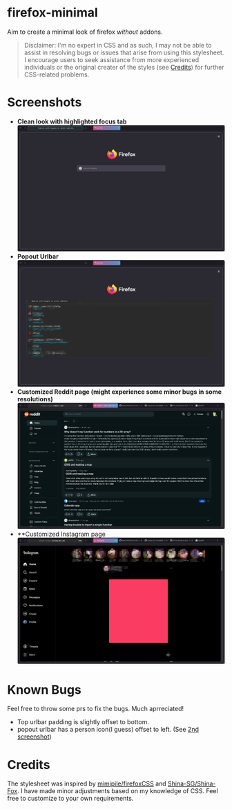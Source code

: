 
# firefox-minimal
Aim to create a minimal look of firefox *without* addons.

>Disclaimer: 
I'm no expert in CSS and as such, I may not be able to assist in resolving bugs or issues that arise from using this stylesheet. I encourage users to seek assistance from more experienced individuals or the original creater of the styles (see [Credits](#credits)) for further CSS-related problems.


# Screenshots
- **Clean look with highlighted focus tab** ![init look](readme_files/image.png)
- **Popout Urlbar** ![urlbar](readme_files/image-3.png)
- **Customized Reddit page (might experience some minor bugs in some resolutions)** ![reddit](readme_files/image-1.png)
- **Customized Instagram page ![insta](readme_files/image-2.png) 


# Known Bugs
Feel free to throw some prs to fix the bugs. Much aprreciated!
- Top urlbar padding is slightly offset to bottom.
- popout urlbar has a person icon(I guess) offset to left. (See [2nd screenshot](#screenshots))


# Credits
The stylesheet was inspired by [mimipile/firefoxCSS](https://github.com/mimipile/firefoxCSS) and [Shina-SG/Shina-Fox](https://github.com/Shina-SG/Shina-Fox). I have made minor adjustments based on my knowledge of CSS. Feel free to customize to your own requirements.
